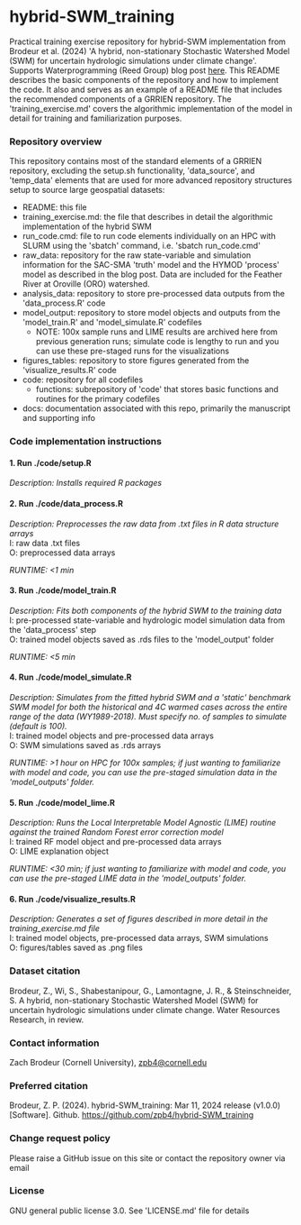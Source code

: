 # hybrid-SWM_training
Practical training exercise repository for hybrid-SWM implementation from Brodeur et al. (2024) 'A hybrid, non-stationary Stochastic Watershed Model (SWM) for uncertain hydrologic simulations under climate change'. Supports Waterprogramming (Reed Group) blog post [here](https://waterprogramming.wordpress.com/2024/03/11/nonstationary-stochastic-watershed-modeling/). This README describes the basic components of the repository and how to implement the code. It also and serves as an example of a README file that includes the recommended components of a GRRIEN repository. The 'training_exercise.md' covers the algorithmic implementation of the model in detail for training and familiarization purposes.
### Repository overview   
This repository contains most of the standard elements of a GRRIEN repository, excluding the setup.sh functionality, 'data_source', and 'temp_data' elements that are used for more advanced repository structures setup to source large geospatial datasets:
- README: this file
- training_exercise.md: the file that describes in detail the algorithmic implementation of the hybrid SWM
- run_code.cmd: file to run code elements individually on an HPC with SLURM using the 'sbatch' command, i.e. 'sbatch run_code.cmd'
- raw_data: repository for the raw state-variable and simulation information for the SAC-SMA 'truth' model and the HYMOD 'process' model as described in the blog post. Data are included for the Feather River at Oroville (ORO) watershed.
- analysis_data: repository to store pre-processed data outputs from the 'data_process.R' code
- model_output: repository to store model objects and outputs from the 'model_train.R' and 'model_simulate.R' codefiles
    - NOTE: 100x sample runs and LIME results are archived here from previous generation runs; simulate code is lengthy to run and you can use these pre-staged runs for the visualizations
- figures_tables: repository to store figures generated from the 'visualize_results.R' code
- code: repository for all codefiles
    - functions: subrepository of 'code' that stores basic functions and routines for the primary codefiles
- docs: documentation associated with this repo, primarily the manuscript and supporting info
### Code implementation instructions
#### 1. Run ./code/setup.R   
   _Description: Installs required R packages_
#### 2. Run ./code/data_process.R   
   _Description: Preprocesses the raw data from .txt files in R data structure arrays_       
   I: raw data .txt files   
   O: preprocessed data arrays     
      
   _RUNTIME: <1 min_ 
#### 3. Run ./code/model_train.R
   _Description: Fits both components of the hybrid SWM to the training data_      
   I: pre-processed state-variable and hydrologic model simulation data from the 'data_process' step   
   O: trained model objects saved as .rds files to the 'model_output' folder   
      
   _RUNTIME: <5 min_
#### 4. Run ./code/model_simulate.R   
   _Description: Simulates from the fitted hybrid SWM and a 'static' benchmark SWM model for both the historical and 4C warmed cases across the entire range of the data (WY1989-2018). Must specify no. of samples to simulate (default is 100)._   
   I: trained model objects and pre-processed data arrays   
   O: SWM simulations saved as .rds arrays   
      
   _RUNTIME: >1 hour on HPC for 100x samples; if just wanting to familiarize with model and code, you can use the pre-staged simulation data in the 'model_outputs' folder._   
#### 5. Run ./code/model_lime.R   
   _Description: Runs the Local Interpretable Model Agnostic (LIME) routine against the trained Random Forest error correction model_   
   I: trained RF model object and pre-processed data arrays   
   O: LIME explanation object      
      
   _RUNTIME: <30 min; if just wanting to familiarize with model and code, you can use the pre-staged LIME data in the 'model_outputs' folder._   
#### 6. Run ./code/visualize_results.R
   _Description: Generates a set of figures described in more detail in the training_exercise.md file_   
   I: trained model objects, pre-processed data arrays, SWM simulations   
   O: figures/tables saved as .png files      

### Dataset citation
Brodeur, Z., Wi, S., Shabestanipour, G., Lamontagne, J. R., & Steinschneider, S. A hybrid, non-stationary Stochastic Watershed Model (SWM) for uncertain hydrologic simulations under climate change. Water Resources Research, in review.
### Contact information
Zach Brodeur (Cornell University), zpb4@cornell.edu
### Preferred citation
Brodeur, Z. P. (2024). hybrid-SWM_training: Mar 11, 2024 release (v1.0.0) [Software]. Github. https://github.com/zpb4/hybrid-SWM_training
### Change request policy
Please raise a GitHub issue on this site or contact the repository owner via email
### License
GNU general public license 3.0. See 'LICENSE.md' file for details
